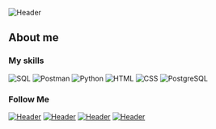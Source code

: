 ![Header](meditation_calmness_harmony_122011_2560x1080.jpg)

## About me

### My skills
![SQL](https://img.shields.io/badge/SQL-090909?logo=mysql)
![Postman](https://img.shields.io/badge/Postman-090909?logo=postman)
![Python](https://img.shields.io/badge/Python-090909?logo=python)
![HTML](https://img.shields.io/badge/HTML-090909?logo=html5)
![CSS](https://img.shields.io/badge/CSS-090909?logo=css3)
![PostgreSQL](https://img.shields.io/badge/PostgreSQL-090909?logo=postgresql)

### Follow Me

[![Header](https://img.shields.io/badge/Stepik-090909?logo=stepik)](https://stepik.org/users/546768757/profile)
[![Header](https://img.shields.io/badge/SQL%20Academy-090909?logo=database)](https://sql-academy.org/ru/profile/204238)
[![Header](https://img.shields.io/badge/Telegram-090909?logo=telegram)](https://t.me/pbnne1)
[![Header](https://img.shields.io/badge/Website-090909?logo=link)](https://pbnne.github.io/qa-web-testing/)
